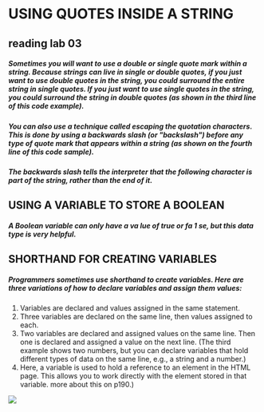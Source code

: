 # USING QUOTES INSIDE A STRING
## reading lab 03 

##### Sometimes you will want to use a double or single quote mark within a string. Because strings can live in single or double quotes, if you just want to use double quotes in the string, you could surround the entire string in single quotes. If you just want to use single quotes in the string, you could surround the string in double quotes (as shown in the third line of this code example).

##### You can also use a technique called escaping the quotation characters. This is done by using a backwards slash (or "backslash") before any type of  quote mark that appears within a string (as shown on the fourth line of this code sample).

##### The backwards slash tells the interpreter that the following character is part of the string, rather than the end of it.

## USING A VARIABLE TO STORE A BOOLEAN


##### A Boolean variable can only have a va lue of true or fa 1 se, but this data type is very helpful.



 ## SHORTHAND FOR CREATING VARIABLES
 
 ##### Programmers sometimes use shorthand to create variables. Here are three variations of how to declare variables and assign them values:
 
 1. Variables are declared and values assigned in the same statement.
2. Three variables are declared on the same line, then values assigned to each.
3. Two variables are declared and assigned values on the same line. Then one is declared and assigned a value on the next line. (The third example shows two numbers, but you can declare variables that hold different types of data on the same line, e.g., a string and a number.) 
4.  Here, a variable is used to hold a reference to an element in the HTML page. This allows you to work directly with the element stored in that variable.  more about this on p190.)



![](https://i.ytimg.com/vi/FyUH8Ys-8wE/maxresdefault.jpg)

